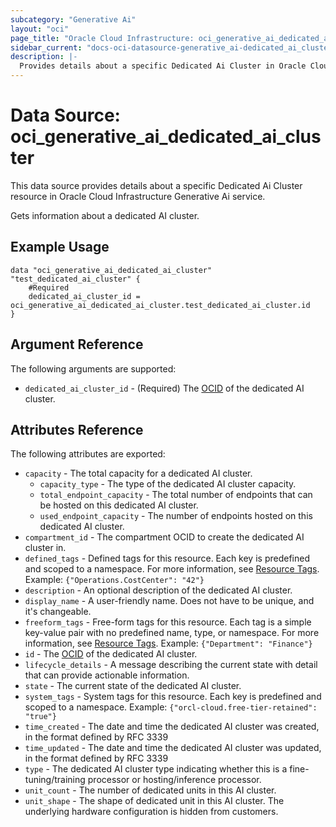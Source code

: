 ```yaml
---
subcategory: "Generative Ai"
layout: "oci"
page_title: "Oracle Cloud Infrastructure: oci_generative_ai_dedicated_ai_cluster"
sidebar_current: "docs-oci-datasource-generative_ai-dedicated_ai_cluster"
description: |-
  Provides details about a specific Dedicated Ai Cluster in Oracle Cloud Infrastructure Generative Ai service
---
```


# Data Source: oci_generative_ai_dedicated_ai_cluster
This data source provides details about a specific Dedicated Ai Cluster resource in Oracle Cloud Infrastructure Generative Ai service.

Gets information about a dedicated AI cluster.

## Example Usage

```hcl
data "oci_generative_ai_dedicated_ai_cluster" "test_dedicated_ai_cluster" {
	#Required
	dedicated_ai_cluster_id = oci_generative_ai_dedicated_ai_cluster.test_dedicated_ai_cluster.id
}
```

## Argument Reference

The following arguments are supported:

* `dedicated_ai_cluster_id` - (Required) The [OCID](https://docs.cloud.oracle.com/iaas/Content/General/Concepts/identifiers.htm) of the dedicated AI cluster.


## Attributes Reference

The following attributes are exported:

* `capacity` - The total capacity for a dedicated AI cluster.
	* `capacity_type` - The type of the dedicated AI cluster capacity.
	* `total_endpoint_capacity` - The total number of endpoints that can be hosted on this dedicated AI cluster.
	* `used_endpoint_capacity` - The number of endpoints hosted on this dedicated AI cluster.
* `compartment_id` - The compartment OCID to create the dedicated AI cluster in.
* `defined_tags` - Defined tags for this resource. Each key is predefined and scoped to a namespace. For more information, see [Resource Tags](https://docs.cloud.oracle.com/iaas/Content/General/Concepts/resourcetags.htm).  Example: `{"Operations.CostCenter": "42"}` 
* `description` - An optional description of the dedicated AI cluster.
* `display_name` - A user-friendly name. Does not have to be unique, and it's changeable.
* `freeform_tags` - Free-form tags for this resource. Each tag is a simple key-value pair with no predefined name, type, or namespace. For more information, see [Resource Tags](https://docs.cloud.oracle.com/iaas/Content/General/Concepts/resourcetags.htm).  Example: `{"Department": "Finance"}` 
* `id` - The [OCID](https://docs.cloud.oracle.com/iaas/Content/General/Concepts/identifiers.htm) of the dedicated AI cluster.
* `lifecycle_details` - A message describing the current state with detail that can provide actionable information.
* `state` - The current state of the dedicated AI cluster.
* `system_tags` - System tags for this resource. Each key is predefined and scoped to a namespace.  Example: `{"orcl-cloud.free-tier-retained": "true"}` 
* `time_created` - The date and time the dedicated AI cluster was created, in the format defined by RFC 3339
* `time_updated` - The date and time the dedicated AI cluster was updated, in the format defined by RFC 3339
* `type` - The dedicated AI cluster type indicating whether this is a fine-tuning/training processor or hosting/inference processor.
* `unit_count` - The number of dedicated units in this AI cluster.
* `unit_shape` - The shape of dedicated unit in this AI cluster. The underlying hardware configuration is hidden from customers.

